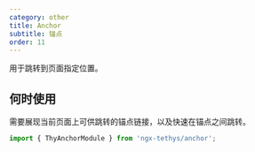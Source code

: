 ```yaml
---
category: other
title: Anchor
subtitle: 锚点
order: 11
---
```


用于跳转到页面指定位置。

## 何时使用

需要展现当前页面上可供跳转的锚点链接，以及快速在锚点之间跳转。


```ts
import { ThyAnchorModule } from 'ngx-tethys/anchor';
```
